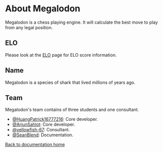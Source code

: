 # About Megalodon

Megalodon is a chess playing engine.
It will calculate the best move to play from any legal position.

## ELO

Please look at the [ELO][elo] page for ELO score information.

## Name

Megalodon is a species of shark that lived millions of years ago.

## Team

Megalodon's team contains of three students and one consultant.

* [@HuangPatrick16777216](https://github.com/HuangPatrick16777216/): Core developer.
* [@ArjunSahlot](https://github.com/ArjunSahlot/): Core developer.
* [@yellowfish-67](https://github.com/yellowfish-67/): Consultant.
* [@SeanBlend](https://github.com/SeanBlend/): Documentation.

[Back to documentation home][home]

[home]: https://megalodon-chess.github.io/megalodon/
[elo]: https://megalodon-chess.github.io/megalodon/elo
